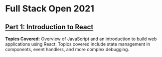# Full Stack Open 2021
## [Part 1: Introduction to React](https://fullstackopen.com/en/part1)

**Topics Covered:** Overview of JavaScript and an introduction to build web applications using React. Topics covered include state management in components, event handlers, and more complex debugging.